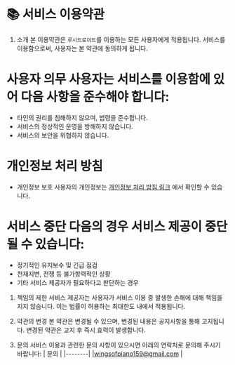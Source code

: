 # 📚 서비스 이용약관

1. 소개 본 이용약관은 `루시드로이드`를 이용하는 모든 사용자에게 적용됩니다. 
서비스를 이용함으로써, 사용자는 본 약관에 동의하게 됩니다.


# 사용자 의무 사용자는 서비스를 이용함에 있어 다음 사항을 준수해야 합니다:

* 타인의 권리를 침해하지 않으며, 법령을 준수합니다.
* 서비스의 정상적인 운영을 방해하지 않습니다.
* 서비스의 보안을 위협하지 않습니다.

# 개인정보 처리 방침

* 개인정보 보호 사용자의 개인정보는 [개인정보 처리 방침 링크](https://github.com/lime-story/Maplestory-Discord-BOT/blob/main/%EC%A0%95%EC%B1%85%EB%9E%84%EA%B9%8C/%EA%B0%9C%EC%9D%B8%EC%A0%95%EB%B3%B4%20%EC%B2%98%EB%A6%AC%20%EB%B0%A9%EC%B9%A8.md) 에서 확인할 수 있습니다.

# 서비스 중단 다음의 경우 서비스 제공이 중단될 수 있습니다:

* 정기적인 유지보수 및 긴급 점검
* 천재지변, 전쟁 등 불가항력적인 상황
* 기타 서비스 제공자가 필요하다고 판단하는 경우

1. 책임의 제한 서비스 제공자는 사용자가 서비스 이용 중 발생한 손해에 대해 책임을 지지 않습니다. 이는 법률이 허용하는 최대한도 내에서 적용됩니다.
   
2. 약관의 변경 본 약관은 변경될 수 있으며, 변경된 내용은 공지사항을 통해 고지됩니다. 변경된 약관은 고지 후 즉시 효력이 발생합니다.

3. 문의 서비스 이용과 관련한 문의 사항이 있으시면 아래의 연락처로 문의해 주시기 바랍니다:
| 문의 |
|--------|
|wingsofpiano159@gmail.com   |
